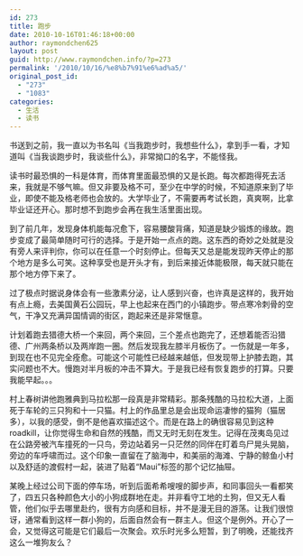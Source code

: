 ```yaml
---
id: 273
title: 跑步
date: 2010-10-16T01:46:18+00:00
author: raymondchen625
layout: post
guid: http://www.raymondchen.info/?p=273
permalink: '/2010/10/16/%e8%b7%91%e6%ad%a5/'
original_post_id:
  - "273"
  - "1083"
categories:
  - 生活
  - 读书
---
```

书送到之前，我一直以为书名叫《当我跑步时，我想些什么》，拿到手一看，才知道叫《当我谈跑步时，我谈些什么》，非常拗口的名字，不能怪我。

读书时最恐惧的一科是体育，而体育里面最恐惧的又是长跑。每次都跑得死去活来，我就是不够气嘛。但又非要及格不可，至少在中学的时候，不知道原来到了毕业，即使不能及格老师也会放的。大学毕业了，不需要再考试长跑，真爽啊，比拿毕业证还开心。那时想不到跑步会再在我生活里面出现。

到了前几年，发现身体机能每况愈下，容易腰酸背痛，知道是缺少锻炼的缘故。跑步变成了最简单随时可行的选择。于是开始一点点的跑。这东西的奇妙之处就是没有旁人来评判你，你可以在任意一个时刻停止。但每天又总是能发现昨天停止的那个地方是多么可笑。这种享受也是开头才有，到后来接近体能极限，每天就只能在那个地方停下来了。

过了极点时据说身体会有一些激素分泌，让人感到兴奋，也许真是这样的，我开始有点上瘾，去美国黄石公园玩，早上也起来在西门的小镇跑步。带点寒冷刺骨的空气，干净又充满异国情调的街区，跑起来还是非常惬意。

计划着跑去猎德大桥一个来回，两个来回，三个差点也跑完了，还想着能否沿猎德、广州两条桥以及两岸跑一圈。然后发现我左膝半月板伤了。一伤就是一年多，到现在也不见完全痊愈。可能这个可能性已经越来越低，但发现带上护膝去跑，其实问题也不大。慢跑对半月板的冲击不算大。于是我已经有恢复跑步的打算。只要我能早起。。。

村上春树讲他跑雅典到马拉松那一段真是非常精彩。那条残酷的马拉松大道，上面死于车轮的三只狗和十一只猫。村上的作品里总是会出现命运凄惨的猫狗（猫居多），以我的感受，倒不是他喜欢描述这个。而是在路上的确很容易见到这种roadkill，让你觉得生命和自然的残酷，而又无时无刻在发生。记得在茂夷岛见过在公路旁被汽车撞死的一只鸟，旁边站着另一只茫然的同伴在盯着鸟尸晃头晃脑，旁边的车呼啸而过。这个印象一直留在了脑海中，和美丽的海滩、宁静的鲸鱼小村以及舒适的渡假村一起，装进了贴着“Maui”标签的那个记忆抽屉。

某晚上经过公司下面的停车场，听到后面希希嗖嗖的脚步声，和同事回头一看都笑了，四五只各种颜色大小的小狗成群地在走。并非看守工地的土狗，但又无人看管，他们似乎去哪里赴约，很有方向感和目标，并不是漫无目的游荡。让我们很惊讶，通常看到这样一群小狗的，后面自然会有一群主人。但这个是例外。开心了一会，又觉得这可能是它们最后一次聚会。欢乐时光多么短暂，到了明晚，还能找齐这么一堆狗友么？